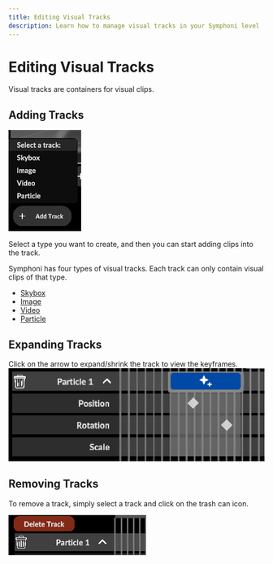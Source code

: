 ```yaml
---
title: Editing Visual Tracks
description: Learn how to manage visual tracks in your Symphoni level
---
```


# Editing Visual Tracks

Visual tracks are containers for visual clips.

## Adding Tracks

![Create Track](/img/createtrack.png)

Select a type you want to create, and then you can start adding clips into the track.

Symphoni has four types of visual tracks. Each track can only contain visual clips of that type.

- [Skybox](/docs/visual/clip-skybox)
- [Image](/docs/visual/clip-image)
- [Video](/docs/visual/clip-video)
- [Particle](/docs/visual/clip-particle)

## Expanding Tracks

Click on the arrow to expand/shrink the track to view the keyframes.
![Expand Track](/img/expandtrack.png)

## Removing Tracks
To remove a track, simply select a track and click on the trash can icon.

![Remove Track](/img/deletetrack.png)